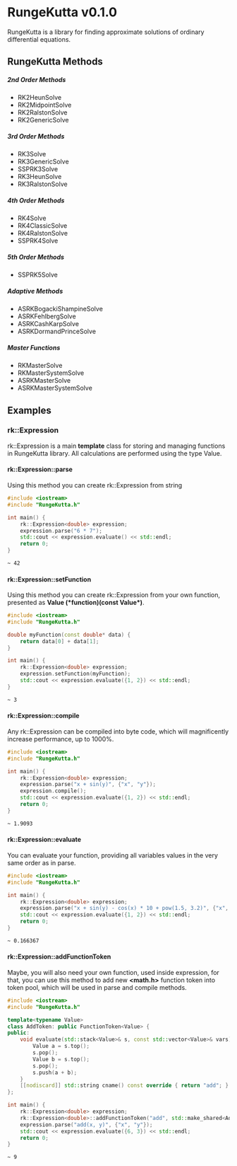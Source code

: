 # **RungeKutta v0.1.0**

RungeKutta is a library for finding approximate solutions of ordinary differential equations.

## RungeKutta Methods
##### 2nd Order Methods
- RK2HeunSolve
- RK2MidpointSolve
- RK2RalstonSolve
- RK2GenericSolve
##### 3rd Order Methods
- RK3Solve
- RK3GenericSolve
- SSPRK3Solve
- RK3HeunSolve
- RK3RalstonSolve
##### 4th Order Methods
- RK4Solve
- RK4ClassicSolve
- RK4RalstonSolve
- SSPRK4Solve
##### 5th Order Methods
- SSPRK5Solve
##### Adaptive Methods
- ASRKBogackiShampineSolve
- ASRKFehlbergSolve
- ASRKCashKarpSolve
- ASRKDormandPrinceSolve
##### Master Functions
- RKMasterSolve
- RKMasterSystemSolve
- ASRKMasterSolve
- ASRKMasterSystemSolve



## Examples
### rk::Expression<Value>
rk::Expression<Value> is a main **template** class for storing and managing functions in RungeKutta library.
All calculations are performed using the type Value.

#### rk::Expression<Value>::parse
Using this method you can create rk::Expression<Value> from string
```cpp
#include <iostream>
#include "RungeKutta.h"

int main() {
    rk::Expression<double> expression;
    expression.parse("6 * 7");
    std::cout << expression.evaluate() << std::endl;
    return 0;
}
```
```bash
~ 42
```
#### rk::Expression<Value>::setFunction
Using this method you can create rk::Expression<Value> from your own function, presented as **Value (\*function)(const Value\*)**.
```cpp
#include <iostream>
#include "RungeKutta.h"

double myFunction(const double* data) {
    return data[0] + data[1];
}

int main() {
    rk::Expression<double> expression;
    expression.setFunction(myFunction);
    std::cout << expression.evaluate({1, 2}) << std::endl;
}
```
```bash
~ 3
```
#### rk::Expression<Value>::compile
Any rk::Expression<Value> can be compiled into byte code, which will magnificently increase performance, up to 1000%.
```cpp
#include <iostream>
#include "RungeKutta.h"

int main() {
    rk::Expression<double> expression;
    expression.parse("x + sin(y)", {"x", "y"});
    expression.compile();
    std::cout << expression.evaluate({1, 2}) << std::endl;
    return 0;
}

```
```bash
~ 1.9093
```
#### rk::Expression<Value>::evaluate
You can evaluate your function, providing all variables values in the very same order as in parse.
```cpp
#include <iostream>
#include "RungeKutta.h"

int main() {
    rk::Expression<double> expression;
    expression.parse("x + sin(y) - cos(x) * 10 + pow(1.5, 3.2)", {"x", "y"});
    std::cout << expression.evaluate({1, 2}) << std::endl;
    return 0;
}

```
```bash
~ 0.166367
```
#### rk::Expression<Value>::addFunctionToken
Maybe, you will also need your own function, used inside expression, for that, you can use this method to add new **<math.h>** function token into token pool, which will be used in parse and compile methods.
```cpp
#include <iostream>
#include "RungeKutta.h"

template<typename Value>
class AddToken: public FunctionToken<Value> {
public:
    void evaluate(std::stack<Value>& s, const std::vector<Value>& vars) const override {
        Value a = s.top();
        s.pop();
        Value b = s.top();
        s.pop();
        s.push(a + b);
    }
    [[nodiscard]] std::string cname() const override { return "add"; }
};

int main() {
    rk::Expression<double> expression;
    rk::Expression<double>::addFunctionToken("add", std::make_shared<AddToken<double>>());
    expression.parse("add(x, y)", {"x", "y"});
    std::cout << expression.evaluate({6, 3}) << std::endl;
    return 0;
}
```
```bash
~ 9
```


